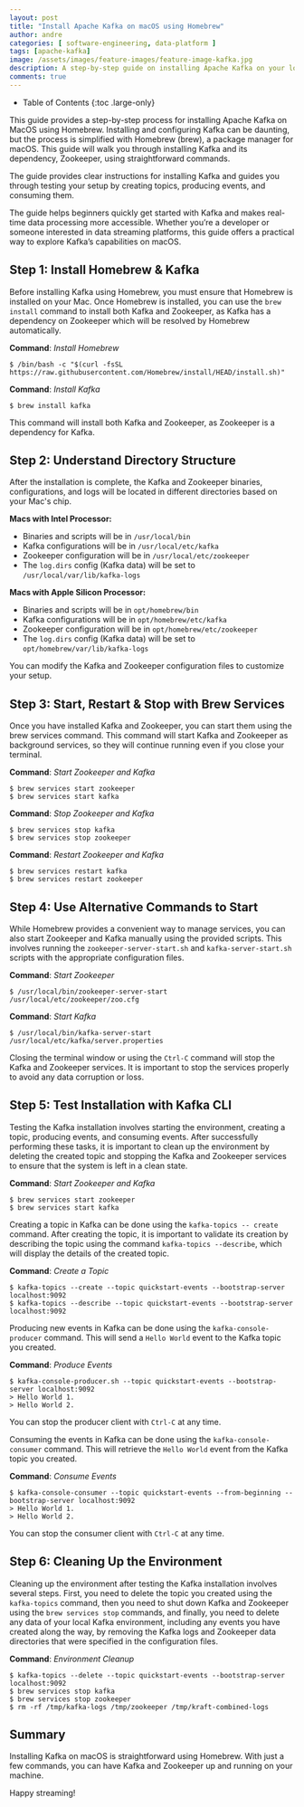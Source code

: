 ```yaml
---
layout: post
title: "Install Apache Kafka on macOS using Homebrew"
author: andre
categories: [ software-engineering, data-platform ]
tags: [apache-kafka]
image: /assets/images/feature-images/feature-image-kafka.jpg
description: A step-by-step guide on installing Apache Kafka on your local macOS using the Homebrew CLI and Kafka CLI.
comments: true
---
```


- Table of Contents
{:toc .large-only}

This guide provides a step-by-step process for installing Apache Kafka on MacOS using Homebrew. Installing and configuring Kafka can be daunting, but the process is simplified with Homebrew (brew), a package manager for macOS. This guide will walk you through installing Kafka and its dependency, Zookeeper, using straightforward commands.

The guide provides clear instructions for installing Kafka and guides you through testing your setup by creating topics, producing events, and consuming them.

The guide helps beginners quickly get started with Kafka and makes real-time data processing more accessible. Whether you’re a developer or someone interested in data streaming platforms, this guide offers a practical way to explore Kafka’s capabilities on macOS. 


## Step 1: Install Homebrew & Kafka
Before installing Kafka using Homebrew, you must ensure that Homebrew is installed on your Mac. Once Homebrew is 
installed, you can use the `brew install` command to install both Kafka and Zookeeper, as Kafka has a dependency on 
Zookeeper which will be resolved by Homebrew automatically.

**Command**: _Install Homebrew_
```shell
$ /bin/bash -c "$(curl -fsSL https://raw.githubusercontent.com/Homebrew/install/HEAD/install.sh)"
 ```

**Command**: _Install Kafka_
```shell
$ brew install kafka
```
This command will install both Kafka and Zookeeper, as Zookeeper is a dependency for Kafka.


## Step 2: Understand Directory Structure
After the installation is complete, the Kafka and Zookeeper binaries, configurations, and logs will be located in 
different directories based on your Mac's chip.

**Macs with Intel Processor:**
* Binaries and scripts will be in `/usr/local/bin`
* Kafka configurations will be in `/usr/local/etc/kafka`
* Zookeeper configuration will be in `/usr/local/etc/zookeeper`
* The `log.dirs` config (Kafka data) will be set to `/usr/local/var/lib/kafka-logs`

**Macs with Apple Silicon Processor:**
* Binaries and scripts will be in `opt/homebrew/bin`
* Kafka configurations will be in `opt/homebrew/etc/kafka`
* Zookeeper configuration will be in `opt/homebrew/etc/zookeeper`
* The `log.dirs` config (Kafka data) will be set to `opt/homebrew/var/lib/kafka-logs`

You can modify the Kafka and Zookeeper configuration files to customize your setup.

## Step 3: Start, Restart & Stop with Brew Services
Once you have installed Kafka and Zookeeper, you can start them using the brew services command. This command will start 
Kafka and Zookeeper as background services, so they will continue running even if you close your terminal.

**Command**: _Start Zookeeper and Kafka_
```shell
$ brew services start zookeeper
$ brew services start kafka
```

**Command**: _Stop Zookeeper and Kafka_
```shell
$ brew services stop kafka
$ brew services stop zookeeper
```

**Command**: _Restart Zookeeper and Kafka_
```shell
$ brew services restart kafka
$ brew services restart zookeeper
```

## Step 4: Use Alternative Commands to Start
While Homebrew provides a convenient way to manage services, you can also start Zookeeper and Kafka manually using the 
provided scripts. This involves running the `zookeeper-server-start.sh` and `kafka-server-start.sh` scripts with the 
appropriate configuration files.

**Command**: _Start Zookeeper_
```shell
$ /usr/local/bin/zookeeper-server-start /usr/local/etc/zookeeper/zoo.cfg
```

**Command**: _Start Kafka_
```shell
$ /usr/local/bin/kafka-server-start /usr/local/etc/kafka/server.properties
```

Closing the terminal window or using the `Ctrl-C` command will stop the Kafka and Zookeeper services. It is 
important to stop the services properly to avoid any data corruption or loss.

## Step 5: Test Installation with Kafka CLI
Testing the Kafka installation involves starting the environment, creating a topic, producing events, and consuming 
events. After successfully performing these tasks, it is important to clean up the environment by deleting the created 
topic and stopping the Kafka and Zookeeper services to ensure that the system is left in a clean state.

**Command**: _Start Zookeeper and Kafka_
```shell
$ brew services start zookeeper
$ brew services start kafka
```

Creating a topic in Kafka can be done using the `kafka-topics -- create` command. After creating the topic, it is important to 
validate its creation by describing the topic using the command `kafka-topics --describe`, which will display the details 
of the created topic.

**Command**: _Create a Topic_
```shell
$ kafka-topics --create --topic quickstart-events --bootstrap-server localhost:9092
$ kafka-topics --describe --topic quickstart-events --bootstrap-server localhost:9092
```

Producing new events in Kafka can be done using the `kafka-console-producer` command. This will send a `Hello World` event
to the Kafka topic you created.

**Command**: _Produce Events_
```shell
$ kafka-console-producer.sh --topic quickstart-events --bootstrap-server localhost:9092
> Hello World 1.
> Hello World 2.
```
You can stop the producer client with `Ctrl-C` at any time.

Consuming the events in Kafka can be done using the `kafka-console-consumer` command. This will retrieve the `Hello World` event
from the Kafka topic you created.

**Command**: _Consume Events_
```shell
$ kafka-console-consumer --topic quickstart-events --from-beginning --bootstrap-server localhost:9092
> Hello World 1.
> Hello World 2.
```
You can stop the consumer client with `Ctrl-C` at any time.

## Step 6: Cleaning Up the Environment

Cleaning up the environment after testing the Kafka installation involves several steps. First, you need to delete the 
topic you created using the `kafka-topics` command, then you need to shut down Kafka and Zookeeper using the 
`brew services stop` commands, and finally, you need to delete any data of your local Kafka environment, including any 
events you have created along the way, by removing the Kafka logs and Zookeeper data directories that were specified 
in the configuration files.

**Command**: _Environment Cleanup_
```shell
$ kafka-topics --delete --topic quickstart-events --bootstrap-server localhost:9092
$ brew services stop kafka
$ brew services stop zookeeper
$ rm -rf /tmp/kafka-logs /tmp/zookeeper /tmp/kraft-combined-logs
```

## Summary
Installing Kafka on macOS is straightforward using Homebrew. With just a few commands, you can have Kafka and Zookeeper 
up and running on your machine. 

Happy streaming!

[1]:https://kafka.apache.org/
